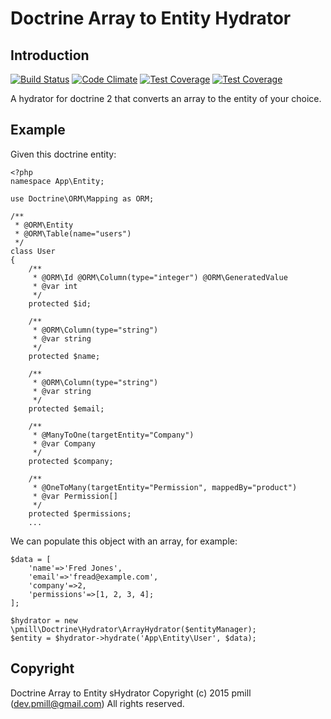 Doctrine Array to Entity Hydrator
================

Introduction
------------

[![Build Status](https://secure.travis-ci.org/pmill/doctrine-array-hydrator.svg?branch=master)](http://travis-ci.org/pmill/doctrine-array-hydrator) [![Code Climate](https://codeclimate.com/github/pmill/doctrine-array-hydrator/badges/gpa.svg)](https://codeclimate.com/github/pmill/doctrine-array-hydrator) [![Test Coverage](https://codeclimate.com/github/pmill/doctrine-array-hydrator/badges/coverage.svg)](https://codeclimate.com/github/pmill/doctrine-array-hydrator/coverage) [![Test Coverage](https://scrutinizer-ci.com/g/pmill/doctrine-array-hydrator/badges/quality-score.png?b=master)](https://scrutinizer-ci.com/g/pmill/doctrine-array-hydrator/)


A hydrator for doctrine 2 that converts an array to the entity of your choice.


Example
-------

Given this doctrine entity:

    <?php
    namespace App\Entity;
    
    use Doctrine\ORM\Mapping as ORM;
    
    /**
     * @ORM\Entity
     * @ORM\Table(name="users")
     */
    class User
    {
        /**
         * @ORM\Id @ORM\Column(type="integer") @ORM\GeneratedValue
         * @var int
         */
        protected $id;
    
        /**
         * @ORM\Column(type="string")
         * @var string
         */
        protected $name;
    
        /**
         * @ORM\Column(type="string")
         * @var string
         */
        protected $email;
    
        /**
         * @ManyToOne(targetEntity="Company")
         * @var Company
         */
        protected $company;
        
        /**
         * @OneToMany(targetEntity="Permission", mappedBy="product")
         * @var Permission[]
         */
        protected $permissions;
        ...

We can populate this object with an array, for example:

    $data = [
        'name'=>'Fred Jones',
        'email'=>'fread@example.com',
        'company'=>2,
        'permissions'=>[1, 2, 3, 4];
    ];

    $hydrator = new \pmill\Doctrine\Hydrator\ArrayHydrator($entityManager);
    $entity = $hydrator->hydrate('App\Entity\User', $data);

Copyright
---------

Doctrine Array to Entity  sHydrator
Copyright (c) 2015 pmill (dev.pmill@gmail.com) 
All rights reserved.